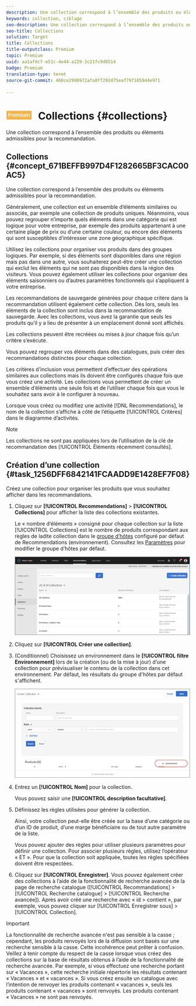 ```yaml
---
description: Une collection correspond à l’ensemble des produits ou éléments admissibles pour la recommandation.
keywords: collection, ciblage
seo-description: Une collection correspond à l’ensemble des produits ou éléments admissibles pour la recommandation.
seo-title: Collections
solution: Target
title: Collections
title-outputclass: Premium
topic: Premium
uuid: aa1afdcf-e51c-4e44-a229-3c21fc9d0514
badge: Premium
translation-type: tm+mt
source-git-commit: 460ce2990972afa8ff292d75eaf79f165944e971

---
```



# ![PREMIUM](/help/assets/premium.png) Collections {#collections}

Une collection correspond à l’ensemble des produits ou éléments admissibles pour la recommandation.

## Collections {#concept_671BEFFB997D4F1282665BF3CAC00AC5}

Une collection correspond à l’ensemble des produits ou éléments admissibles pour la recommandation.

Généralement, une collection est un ensemble d’éléments similaires ou associés, par exemple une collection de produits uniques. Néanmoins, vous pouvez regrouper n’importe quels éléments dans une catégorie qui est logique pour votre entreprise, par exemple des produits appartenant à une certaine plage de prix ou d’une certaine couleur, ou encore des éléments qui sont susceptibles d’intéresser une zone géographique spécifique.

Utilisez les collections pour organiser vos produits dans des groupes logiques. Par exemple, si des éléments sont disponibles dans une région mais pas dans une autre, vous souhaiterez peut-être créer une collection qui exclut les éléments qui ne sont pas disponibles dans la région des visiteurs. Vous pouvez également utiliser les collections pour organiser des éléments saisonniers ou d’autres paramètres fonctionnels qui s’appliquent à votre entreprise.

Les recommandations de sauvegarde générées pour chaque critère dans la recommandation utilisent également cette collection. Dès lors, seuls les éléments de la collection sont inclus dans la recommandation de sauvegarde. Avec les collections, vous avez la garantie que seuls les produits qu’il y a lieu de présenter à un emplacement donné sont affichés.

Les collections peuvent être recréées ou mises à jour chaque fois qu’un critère s’exécute.

Vous pouvez regrouper vos éléments dans des catalogues, puis créer des recommandations distinctes pour chaque collection.

Les critères d’inclusion vous permettent d’effectuer des opérations similaires aux collections mais ils doivent être configurés chaque fois que vous créez une activité. Les collections vous permettent de créer un ensemble d’éléments une seule fois et de l’utiliser chaque fois que vous le souhaitez sans avoir à le configurer à nouveau.

Lorsque vous créez ou modifiez une activité [!DNL Recommendations], le nom de la collection s’affiche à côté de l’étiquette [!UICONTROL Critères] dans le diagramme d’activités.

>[!NOTE]
>
>Les collections ne sont pas appliquées lors de l’utilisation de la clé de recommandation des [!UICONTROL Éléments récemment consultés].

## Création d’une collection {#task_1256DFF6842141FCAADD9E1428EF7F08}

Créez une collection pour organiser les produits que vous souhaitez afficher dans les recommandations.

1. Cliquez sur **[!UICONTROL Recommendations]** &gt; **[!UICONTROL Collections]** pour afficher la liste des collections existantes.

   Le « nombre d’éléments » consigné pour chaque collection sur la liste [!UICONTROL Collections] est le nombre de produits correspondant aux règles de ladite collection dans le [groupe d’hôtes](/help/administrating-target/hosts.md) configuré par défaut de Recommendations (environnement). Consultez les [Paramètres](../../c-recommendations/plan-implement.md#concept_C1E1E2351413468692D6C21145EF0B84) pour modifier le groupe d’hôtes par défaut.

   ![](assets/collections_list.png)

1. Cliquez sur **[!UICONTROL Créer une collection]**.

1. (Conditionnel) Choisissez un environnement dans le **[!UICONTROL filtre Environnement]** lors de la création (ou de la mise à jour) d’une collection pour prévisualiser le contenu de la collection dans cet environnement. Par défaut, les résultats du groupe d&#39;hôtes par défaut s&#39;affichent.

   ![Création d’une collection ](/help/c-recommendations/c-products/assets/CreateCollection.png)

1. Entrez un **[!UICONTROL Nom]** pour la collection.

   Vous pouvez saisir une **[!UICONTROL description facultative]**.

1. Définissez les règles utilisées pour générer la collection.

   Ainsi, votre collection peut-elle être créée sur la base d’une catégorie ou d’un ID de produit, d’une marge bénéficiaire ou de tout autre paramètre de la liste.

   Vous pouvez ajouter des règles pour utiliser plusieurs paramètres pour définir une collection. Pour associer plusieurs règles, utilisez l’opérateur « ET ». Pour que la collection soit appliquée, toutes les règles spécifiées doivent être respectées.

1. Cliquez sur **[!UICONTROL Enregistrer]**.
Vous pouvez également créer des collections à l’aide de la fonctionnalité de recherche avancée de la page de recherche catalogue ([!UICONTROL Recommandations] &gt; [!UICONTROL Recherche catalogue] &gt; [!UICONTROL Recherche avancée]). Après avoir créé une recherche avec « id &gt; contient », par exemple, vous pouvez cliquer sur [!UICONTROL Enregistrer sous] &gt; [!UICONTROL Collection].

>[!IMPORTANT]
>
>La fonctionnalité de recherche avancée n&#39;est pas sensible à la casse ; cependant, les produits renvoyés lors de la diffusion sont basés sur une recherche sensible à la casse. Cette incohérence peut prêter à confusion. Veillez à tenir compte du respect de la casse lorsque vous créez des collections sur la base de résultats obtenus à l’aide de la fonctionnalité de recherche avancée. Par exemple, si vous effectuez une recherche portant sur « Vacances », cette recherche initiale répertorie les résultats contenant « Vacances » et « vacances ». Si vous créez ensuite un catalogue avec l’intention de renvoyer les produits contenant « vacances », seuls les produits contenant « vacances » sont renvoyés. Les produits contenant « Vacances » ne sont pas renvoyés.